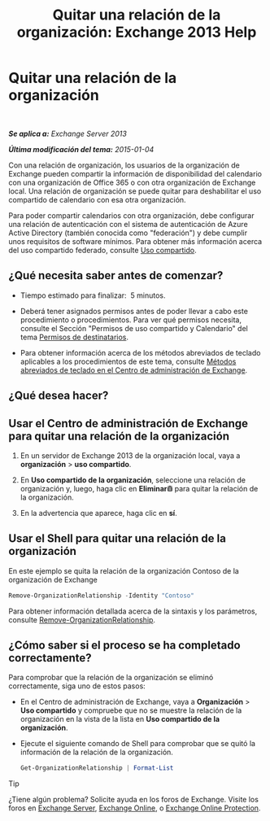 ﻿---
title: 'Quitar una relación de la organización: Exchange 2013 Help'
TOCTitle: Quitar una relación de la organización
ms:assetid: ff211394-f58b-4da7-bb3a-df6abcb5950e
ms:mtpsurl: https://technet.microsoft.com/es-es/library/JJ657513(v=EXCHG.150)
ms:contentKeyID: 49896041
ms.date: 05/22/2018
mtps_version: v=EXCHG.150
ms.translationtype: MT
---

# Quitar una relación de la organización

 

_**Se aplica a:** Exchange Server 2013_

_**Última modificación del tema:** 2015-01-04_

Con una relación de organización, los usuarios de la organización de Exchange pueden compartir la información de disponibilidad del calendario con una organización de Office 365 o con otra organización de Exchange local. Una relación de organización se puede quitar para deshabilitar el uso compartido de calendario con esa otra organización.

Para poder compartir calendarios con otra organización, debe configurar una relación de autenticación con el sistema de autenticación de Azure Active Directory (también conocida como "federación") y debe cumplir unos requisitos de software mínimos. Para obtener más información acerca del uso compartido federado, consulte [Uso compartido](sharing-exchange-2013-help.md).

## ¿Qué necesita saber antes de comenzar?

  - Tiempo estimado para finalizar:  5 minutos.

  - Deberá tener asignados permisos antes de poder llevar a cabo este procedimiento o procedimientos. Para ver qué permisos necesita, consulte el Sección "Permisos de uso compartido y Calendario" del tema [Permisos de destinatarios](recipients-permissions-exchange-2013-help.md).

  - Para obtener información acerca de los métodos abreviados de teclado aplicables a los procedimientos de este tema, consulte [Métodos abreviados de teclado en el Centro de administración de Exchange](keyboard-shortcuts-in-the-exchange-admin-center-exchange-online-protection-help.md).

## ¿Qué desea hacer?

## Usar el Centro de administración de Exchange para quitar una relación de la organización

1.  En un servidor de Exchange 2013 de la organización local, vaya a **organización** \> **uso compartido**.

2.  En **Uso compartido de la organización**, seleccione una relación de organización y, luego, haga clic en **Eliminar**![Eliminar icono](images/Dd979797.14f639f6-61e8-4418-bbfb-0db14de9d2f5(EXCHG.150).gif "Eliminar icono") para quitar la relación de la organización.

3.  En la advertencia que aparece, haga clic en **sí**.

## Usar el Shell para quitar una relación de la organización

En este ejemplo se quita la relación de la organización Contoso de la organización de Exchange

```powershell
Remove-OrganizationRelationship -Identity "Contoso"
```

Para obtener información detallada acerca de la sintaxis y los parámetros, consulte [Remove-OrganizationRelationship](https://technet.microsoft.com/es-es/library/ee332362\(v=exchg.150\)).

## ¿Cómo saber si el proceso se ha completado correctamente?

Para comprobar que la relación de la organización se eliminó correctamente, siga uno de estos pasos:

  - En el Centro de administración de Exchange, vaya a **Organización** \> **Uso compartido** y compruebe que no se muestre la relación de la organización en la vista de la lista en **Uso compartido de la organización**.

  - Ejecute el siguiente comando de Shell para comprobar que se quitó la información de la relación de la organización.
    
    ```powershell
    Get-OrganizationRelationship | Format-List
    ```


> [!TIP]  
> ¿Tiene algún problema? Solicite ayuda en los foros de Exchange. Visite los foros en <A href="https://go.microsoft.com/fwlink/p/?linkid=60612">Exchange Server</A>, <A href="https://go.microsoft.com/fwlink/p/?linkid=267542">Exchange Online</A>, o <A href="https://go.microsoft.com/fwlink/p/?linkid=285351">Exchange Online Protection</A>.



